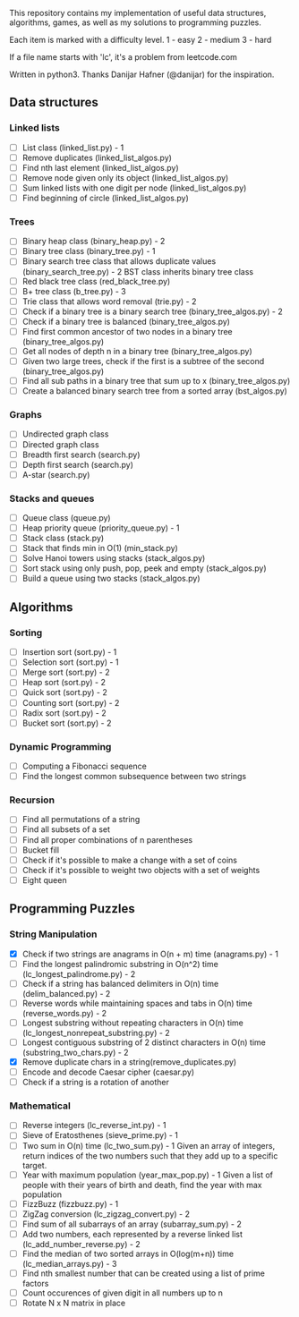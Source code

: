 This repository contains my implementation of useful data structures, algorithms, 
games, as well as my solutions to programming puzzles. 

Each item is marked with a difficulty level.
1 - easy
2 - medium
3 - hard

If a file name starts with 'lc', it's a problem from leetcode.com

Written in python3. Thanks Danijar Hafner (@danijar) for the inspiration.

Data structures
---------------

### Linked lists

- [ ] List class (linked_list.py) - 1
- [ ] Remove duplicates (linked_list_algos.py)
- [ ] Find nth last element (linked_list_algos.py)
- [ ] Remove node given only its object (linked_list_algos.py)
- [ ] Sum linked lists with one digit per node (linked_list_algos.py)
- [ ] Find beginning of circle (linked_list_algos.py)

### Trees

- [ ] Binary heap class (binary_heap.py) - 2
- [ ] Binary tree class (binary_tree.py) - 1
- [ ] Binary search tree class that allows duplicate values (binary_search_tree.py) - 2
	  BST class inherits binary tree class
- [ ] Red black tree class (red_black_tree.py)
- [ ] B+ tree class (b_tree.py) - 3
- [ ] Trie class that allows word removal (trie.py) - 2
- [ ] Check if a binary tree is a binary search tree (binary_tree_algos.py) - 2
- [ ] Check if a binary tree is balanced (binary_tree_algos.py)
- [ ] Find first common ancestor of two nodes in a binary tree (binary_tree_algos.py)
- [ ] Get all nodes of depth n in a binary tree (binary_tree_algos.py)
- [ ] Given two large trees, check if the first is a subtree of the second (binary_tree_algos.py)
- [ ] Find all sub paths in a binary tree that sum up to x (binary_tree_algos.py)
- [ ] Create a balanced binary search tree from a sorted array (bst_algos.py)

### Graphs

- [ ] Undirected graph class
- [ ] Directed graph class
- [ ] Breadth first search (search.py)
- [ ] Depth first search (search.py)
- [ ] A-star (search.py)

### Stacks and queues

- [ ] Queue class (queue.py)
- [ ] Heap priority queue (priority_queue.py) - 1
- [ ] Stack class (stack.py)
- [ ] Stack that finds min in O(1) (min_stack.py)
- [ ] Solve Hanoi towers using stacks (stack_algos.py)
- [ ] Sort stack using only push, pop, peek and empty (stack_algos.py)
- [ ] Build a queue using two stacks (stack_algos.py)

Algorithms
----------

### Sorting
- [ ] Insertion sort (sort.py) - 1
- [ ] Selection sort (sort.py) - 1
- [ ] Merge sort (sort.py) - 2
- [ ] Heap sort (sort.py) - 2
- [ ] Quick sort (sort.py) - 2
- [ ] Counting sort (sort.py) - 2
- [ ] Radix sort (sort.py) - 2
- [ ] Bucket sort (sort.py) - 2

### Dynamic Programming
- [ ] Computing a Fibonacci sequence
- [ ] Find the longest common subsequence between two strings

### Recursion

- [ ] Find all permutations of a string
- [ ] Find all subsets of a set
- [ ] Find all proper combinations of n parentheses
- [ ] Bucket fill
- [ ] Check if it's possible to make a change with a set of coins
- [ ] Check if it's possible to weight two objects with a set of weights
- [ ] Eight queen

Programming Puzzles
-------------------

### String Manipulation
- [x] Check if two strings are anagrams in O(n + m) time (anagrams.py) - 1
- [ ] Find the longest palindromic substring in O(n^2) time (lc_longest_palindrome.py) - 2
- [ ] Check if a string has balanced delimiters in O(n) time (delim_balanced.py) - 2
- [ ] Reverse words while maintaining spaces and tabs in O(n) time (reverse_words.py) - 2
- [ ] Longest substring without repeating characters in O(n) time (lc_longest_nonrepeat_substring.py) - 2
- [ ] Longest contiguous substring of 2 distinct characters in O(n) time (substring_two_chars.py) - 2
- [x] Remove duplicate chars in a string(remove_duplicates.py)
- [ ] Encode and decode Caesar cipher (caesar.py)
- [ ] Check if a string is a rotation of another

### Mathematical
- [ ] Reverse integers (lc_reverse_int.py) - 1
- [ ] Sieve of Eratosthenes (sieve_prime.py) - 1
- [ ] Two sum in O(n) time (lc_two_sum.py) - 1
	  Given an array of integers, return indices of the two numbers 
	  such that they add up to a specific target.
- [ ] Year with maximum population (year_max_pop.py) - 1
	  Given a list of people with their years of birth and death, 
	  find the year with max population
- [ ] FizzBuzz (fizzbuzz.py) - 1
- [ ] ZigZag conversion (lc_zigzag_convert.py) - 2
- [ ] Find sum of all subarrays of an array (subarray_sum.py) - 2
- [ ] Add two numbers, each represented by a reverse linked list (lc_add_number_reverse.py) - 2
- [ ] Find the median of two sorted arrays in O(log(m+n)) time (lc_median_arrays.py) - 3
- [ ] Find nth smallest number that can be created using a list of prime factors
- [ ] Count occurences of given digit in all numbers up to n
- [ ] Rotate N x N matrix in place